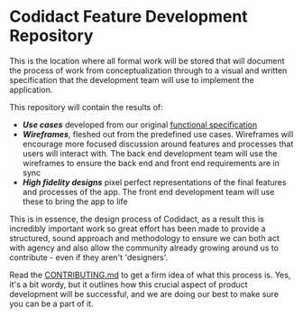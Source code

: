 # Codidact Feature Development Repository

This is the location where all formal work will be stored that will document the process of work from conceptualization through to a visual and written specification that the development team will use to implement the application.

This repository will contain the results of:
* ***Use cases*** developed from our original [functional specification](https://github.com/codidact/docs/wiki/Functional-Specification)
* ***Wireframes***, fleshed out from the predefined use cases. Wireframes will encourage more focused discussion around features and processes that users will interact with. The back end development team will use the wireframes to ensure the back end and front end requirements are in sync
* ***High fidelity designs*** pixel perfect representations of the final features and processes of the app. The front end development team will use these to bring the app to life

This is in essence, the design process of Codidact, as a result this is incredibly important work so great effort has been made to provide a structured, sound approach and methodology to ensure we can both act with agency and also allow the community already growing around us to contribute - even if they aren't 'designers'.

Read the [CONTRIBUTING.md](#) to get a firm idea of what this process is. Yes, it's a bit wordy, but it outlines how this crucial aspect of product development will be successful, and we are doing our best to make sure you can be a part of it.